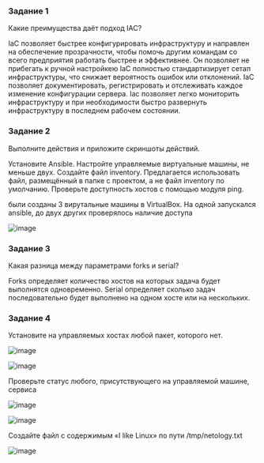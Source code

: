 ### Задание 1

Какие преимущества даёт подход IAC?

IaC позволяет быстрее конфигурировать инфраструктуру и направлен на обеспечение прозрачности, чтобы помочь другим командам со всего предприятия работать быстрее и эффективнее. Он позволяет не прибегать к ручной настройкею
IaC полностью стандартизирует сетап инфраструктуры, что снижает вероятность ошибок или отклонений. IaC позволяет документировать, регистрировать и отслеживать каждое изменение конфигурации сервера. Iac позволяет легко мониторить инфраструктуру и при необходимости быстро развернуть инфраструктуру в последнем рабочем состоянии.

### Задание 2
Выполните действия и приложите скриншоты действий.

Установите Ansible.
Настройте управляемые виртуальные машины, не меньше двух.
Создайте файл inventory. Предлагается использовать файл, размещённый в папке с проектом, а не файл inventory по умолчанию.
Проверьте доступность хостов с помощью модуля ping.

были созданы 3 вирутальные машины в VirtualBox. На одной запускался ansible, до двух других проверялось наличие доступа

![image](https://github.com/MPalgin/Sys_adm_HW/assets/121052923/93a2f72b-1e6d-4ed7-bd5f-670476aaae56)

### Задание 3

Какая разница между параметрами forks и serial?

Forks определяет количество хостов на которых задача будет выполнятся одновременно. Serial определяет сколько задач последовательно будет выполнено на одном хосте или на нескольких.

### Задание 4

Установите на управляемых хостах любой пакет, которого нет.

![image](https://github.com/MPalgin/Sys_adm_HW/assets/121052923/7ed553ec-af0c-4f36-9a65-0048d7f63326)

![image](https://github.com/MPalgin/Sys_adm_HW/assets/121052923/11533810-08e2-4323-92c7-4e7d13ac69e7)

Проверьте статус любого, присутствующего на управляемой машине, сервиса

![image](https://github.com/MPalgin/Sys_adm_HW/assets/121052923/594afa4f-134b-485f-8a1a-b06a9a06692b)


![image](https://github.com/MPalgin/Sys_adm_HW/assets/121052923/14460c86-c5b8-4b28-befd-9beb12d041de)

Создайте файл с содержимым «I like Linux» по пути /tmp/netology.txt

![image](https://github.com/MPalgin/Sys_adm_HW/assets/121052923/17b4d72f-523a-4da7-8c2a-ff76dd1a46a5)
